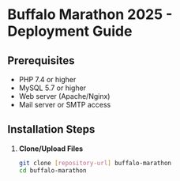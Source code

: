 # Buffalo Marathon 2025 - Deployment Guide

## Prerequisites
- PHP 7.4 or higher
- MySQL 5.7 or higher
- Web server (Apache/Nginx)
- Mail server or SMTP access

## Installation Steps

1. **Clone/Upload Files**
   ```bash
   git clone [repository-url] buffalo-marathon
   cd buffalo-marathon